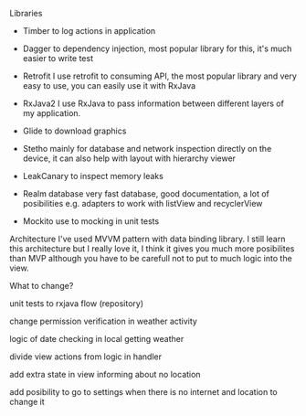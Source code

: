 Libraries

- Timber
to log actions in application

- Dagger
to dependency injection, most popular library for this, it's much easier to write test

- Retrofit
I use retrofit to consuming API, the most popular library and very easy to use,
you can easily use it with RxJava

- RxJava2
I use RxJava to pass information between different layers of my application.

- Glide
to download graphics

- Stetho
mainly for database and network inspection directly on the device, it can also help
with layout with hierarchy viewer

- LeakCanary
to inspect memory leaks

- Realm database
very fast database, good documentation, a lot of posibilities e.g. adapters to work with listView
and recyclerView

- Mockito
use to mocking in unit tests

Architecture
I've used MVVM pattern with data binding library. I still learn this architecture but
I really love it, I think it gives you much more posibilites than MVP although you have to be
carefull not to put to much logic into the view.

What to change?

unit tests to rxjava flow (repository)

change permission verification in weather activity

logic of date checking in local getting weather

divide view actions from logic in handler

add extra state in view informing about no location

add posibility to go to settings when there is no internet and location to change it


